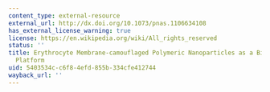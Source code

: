 ```yaml
---
content_type: external-resource
external_url: http://dx.doi.org/10.1073/pnas.1106634108
has_external_license_warning: true
license: https://en.wikipedia.org/wiki/All_rights_reserved
status: ''
title: Erythrocyte Membrane-camouflaged Polymeric Nanoparticles as a Biomimetic Delivery
  Platform
uid: 5403534c-c6f8-4efd-855b-334cfe412744
wayback_url: ''
---
```


